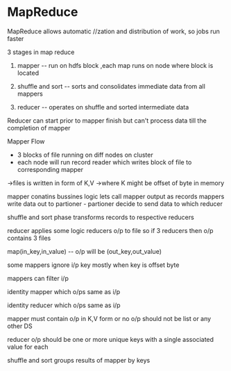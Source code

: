 # MapReduce

MapReduce allows automatic //zation and distribution of work, so jobs run faster

3 stages in map reduce

1) mapper -- run on hdfs block ,each map runs on node where block is located

2) shuffle and sort -- sorts and consolidates immediate data from all mappers

3) reducer -- operates on shuffle and sorted intermediate data

Reducer can start prior to mapper finish but can't process data till the completion of mapper

Mapper Flow
- 3 blocks of file running on diff nodes on cluster
- each node will run record reader which writes block of file to  corresponding mapper

->files is written in form of K,V
->where K might be offset of byte in memory

mapper conatins bussines logic
  lets call mapper output as records
  mappers write data out to partioner - partioner decide to send data to which reducer

shuffle and sort phase transforms records to respective reducers

reducer applies some logic
  reducers o/p to file
  so if 3 reducers then o/p contains 3 files





map(in_key,in_value) -- o/p will be (out_key,out_value)

some mappers ignore i/p key mostly when key is offset byte

mappers can filter i/p

identity mapper which o/ps same as i/p

identity reducer which o/ps same as i/p

mapper must contain o/p in K,V form or no o/p should not be list or any other DS

reducer o/p should be one or more unique keys with a single associated value for each

shuffle and sort groups results of mapper by keys
